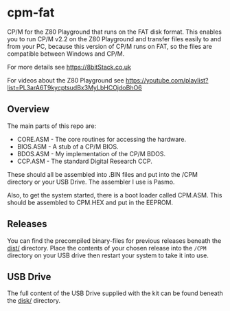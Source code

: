 # cpm-fat

CP/M for the Z80 Playground that runs on the FAT disk format. This enables you to run CP/M v2.2 on the Z80 Playground and transfer files easily to and from your PC, because this version of CP/M runs on FAT, so the files are compatible between Windows and CP/M.

For more details see https://8bitStack.co.uk

For videos about the Z80 Playground see https://youtube.com/playlist?list=PL3arA6T9kycptsudBx3MyLbHCOjdoBhO6

## Overview

The main parts of this repo are:

* CORE.ASM - The core routines for accessing the hardware.
* BIOS.ASM - A stub of a CP/M BIOS.
* BDOS.ASM - My implementation of the CP/M BDOS.
* CCP.ASM - The standard Digital Research CCP.

These should all be assembled into .BIN files and put into the /CPM directory or your USB Drive. The assembler I use is Pasmo.

Also, to get the system started, there is a boot loader called CPM.ASM. This should be assembled to CPM.HEX and put in the EEPROM.

## Releases

You can find the precompiled binary-files for previous releases beneath the [dist/](dist/) directory.   Place the contents of your chosen release into the `/CPM` directory on your USB drive then restart your system to take it into use.

## USB Drive

The full content of the USB Drive supplied with the kit can be found beneath the [disk/](disk/) directory.

